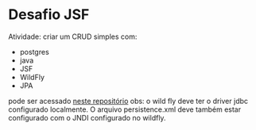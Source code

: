 # Desafio JSF

Atividade: criar um CRUD simples com:
- postgres
- java
- JSF
- WildFly
- JPA

pode ser acessado [neste repositório](https://github.com/flavioov/web2.git)
obs: o wild fly deve ter o driver jdbc configurado localmente. O
arquivo persistence.xml deve também estar configurado com o JNDI configurado
no wildfly.